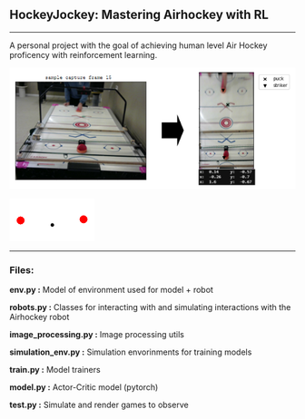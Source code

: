 ## HockeyJockey: Mastering Airhockey with RL
***********

A personal project with the goal of achieving human level Air Hockey proficency with reinforcement learning.

<img src=".images/sample_perspective_transform.PNG"/>

<kbd><img src=".images/sample_simulation.gif"/></kbd>

********
### Files:

**env.py :** Model of environment used for model + robot

**robots.py :** Classes for interacting with and simulating interactions with the Airhockey robot

**image_processing.py :** Image processing utils

**simulation_env.py :** Simulation envorinments for training models

**train.py :** Model trainers

**model.py :** Actor-Critic model (pytorch)

**test.py :** Simulate and render games to observe
